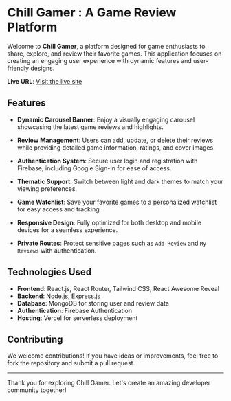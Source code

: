 

# Chill Gamer : A Game Review Platform

Welcome to **Chill Gamer**, a platform designed for game enthusiasts to share, explore, and review their favorite games. This application focuses on creating an engaging user experience with dynamic features and user-friendly designs.


**Live URL**: [Visit the live site](https://chill-gamer-3c8fa.web.app/)

## Features

- **Dynamic Carousel Banner**: Enjoy a visually engaging carousel showcasing the latest game reviews and highlights.

- **Review Management**: Users can add, update, or delete their reviews while providing detailed game information, ratings, and cover images.

- **Authentication System**: Secure user login and registration with Firebase, including Google Sign-In for ease of access.

- **Thematic Support**: Switch between light and dark themes to match your viewing preferences.

- **Game Watchlist**: Save your favorite games to a personalized watchlist for easy access and tracking.

- **Responsive Design**: Fully optimized for both desktop and mobile devices for a seamless experience.

- **Private Routes**: Protect sensitive pages such as `Add Review` and `My Reviews` with authentication.

## Technologies Used

- **Frontend**: React.js, React Router, Tailwind CSS, React Awesome Reveal
- **Backend**: Node.js, Express.js
- **Database**: MongoDB for storing user and review data
- **Authentication**: Firebase Authentication
- **Hosting**: Vercel for serverless deployment

## Contributing

We welcome contributions! If you have ideas or improvements, feel free to fork the repository and submit a pull request.

---
Thank you for exploring Chill Gamer. Let's create an amazing developer community together!


















